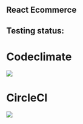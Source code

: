 ## React Ecommerce

## Testing status:

# Codeclimate
<a href="https://codeclimate.com/github/w3bdesign/react-ecommerce/maintainability"><img src="https://api.codeclimate.com/v1/badges/ec3dd668ce623ddb263d/maintainability" /></a>

# CircleCI
<img src="https://circleci.com/gh/w3bdesign/react-ecommerce/tree/master.svg?style=svg">

